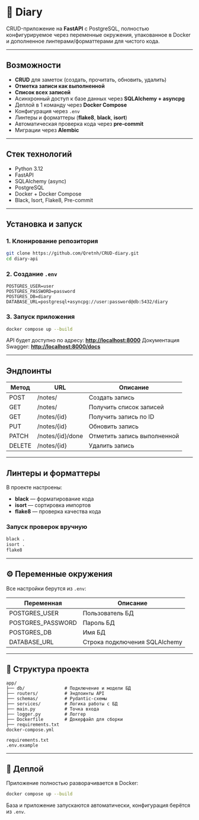 # 📓 Diary

CRUD-приложение на **FastAPI** с PostgreSQL, полностью конфигурируемое через переменные окружения, упакованное в Docker и дополненное линтерами/форматтерами для чистого кода.

---

## Возможности

* **CRUD** для заметок (создать, прочитать, обновить, удалить)
* **Отметка записи как выполненной**
* **Список всех записей**
* Асинхронный доступ к базе данных через **SQLAlchemy + asyncpg**
* Деплой в 1 команду через **Docker Compose**
* Конфигурация через `.env`
* Линтеры и форматтеры (**flake8**, **black**, **isort**)
* Автоматическая проверка кода через **pre-commit**
* Миграции через **Alembic**

---

## Стек технологий

* Python 3.12
* FastAPI
* SQLAlchemy (async)
* PostgreSQL
* Docker + Docker Compose
* Black, Isort, Flake8, Pre-commit

---

## Установка и запуск

### 1. Клонирование репозитория

```bash
git clone https://github.com/Qretnh/CRUD-diary.git
cd diary-api
```

### 2. Создание `.env`

```env
POSTGRES_USER=user
POSTGRES_PASSWORD=password
POSTGRES_DB=diary
DATABASE_URL=postgresql+asyncpg://user:password@db:5432/diary
```

### 3. Запуск приложения

```bash
docker compose up --build
```

API будет доступно по адресу: **[http://localhost:8000](http://localhost:8000)**
Документация Swagger: **[http://localhost:8000/docs](http://localhost:8000/docs)**

---

## Эндпоинты

| Метод  | URL              | Описание                    |
| ------ | ---------------- | --------------------------- |
| POST   | /notes/          | Создать запись              |
| GET    | /notes/          | Получить список записей     |
| GET    | /notes/{id}      | Получить запись по ID       |
| PUT    | /notes/{id}      | Обновить запись             |
| PATCH  | /notes/{id}/done | Отметить запись выполненной |
| DELETE | /notes/{id}      | Удалить запись              |

---

## Линтеры и форматтеры

В проекте настроены:

* **black** — форматирование кода
* **isort** — сортировка импортов
* **flake8** — проверка качества кода


### Запуск проверок вручную

```bash
black .
isort .
flake8
```

---

## ⚙️ Переменные окружения

Все настройки берутся из `.env`:

| Переменная         | Описание                      |
| ------------------ | ----------------------------- |
| POSTGRES\_USER     | Пользователь БД               |
| POSTGRES\_PASSWORD | Пароль БД                     |
| POSTGRES\_DB       | Имя БД                        |
| DATABASE\_URL      | Строка подключения SQLAlchemy |

---

## 📂 Структура проекта

```
app/
├── db/               # Подключение и модели БД
├── routers/          # Эндпоинты API
├── schemas/          # Pydantic-схемы
├── services/         # Логика работы с БД
├── main.py           # Точка входа
├── logger.py         # Логгер
├── Dockerfile        # Докерфайл для сборки
├── requirements.txt  
docker-compose.yml

requirements.txt
.env.example
```

---

## 🐳 Деплой

Приложение полностью разворачивается в Docker:

```bash
docker compose up --build
```

База и приложение запускаются автоматически, конфигурация берётся из `.env`.


